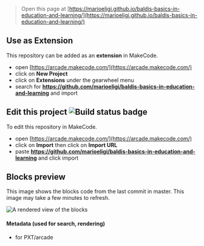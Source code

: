  


> Open this page at [https://marioeligi.github.io/baldis-basics-in-education-and-learning/](https://marioeligi.github.io/baldis-basics-in-education-and-learning/)

## Use as Extension

This repository can be added as an **extension** in MakeCode.

* open [https://arcade.makecode.com/](https://arcade.makecode.com/)
* click on **New Project**
* click on **Extensions** under the gearwheel menu
* search for **https://github.com/marioeligi/baldis-basics-in-education-and-learning** and import

## Edit this project ![Build status badge](https://github.com/marioeligi/baldis-basics-in-education-and-learning/workflows/MakeCode/badge.svg)

To edit this repository in MakeCode.

* open [https://arcade.makecode.com/](https://arcade.makecode.com/)
* click on **Import** then click on **Import URL**
* paste **https://github.com/marioeligi/baldis-basics-in-education-and-learning** and click import

## Blocks preview

This image shows the blocks code from the last commit in master.
This image may take a few minutes to refresh.

![A rendered view of the blocks](https://github.com/marioeligi/baldis-basics-in-education-and-learning/raw/master/.github/makecode/blocks.png)

#### Metadata (used for search, rendering)

* for PXT/arcade
<script src="https://makecode.com/gh-pages-embed.js"></script><script>makeCodeRender("{{ site.makecode.home_url }}", "{{ site.github.owner_name }}/{{ site.github.repository_name }}");</script>
